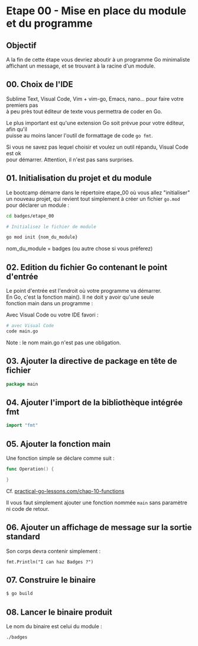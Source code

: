 
# Etape 00 - Mise en place du module et du programme

## Objectif

A la fin de cette étape vous devriez aboutir à un programme Go minimaliste  
affichant un message, et se trouvant à la racine d'un module.


## 00. Choix de l'IDE

Sublime Text, Visual Code, Vim + vim-go, Emacs, nano... pour faire votre premiers pas  
à peu près tout éditeur de texte vous permettra de coder en Go.

Le plus important est qu'une extension Go soit prévue pour votre éditeur, afin qu'il  
puisse au moins lancer l'outil de formattage de code `go fmt`.

Si vous ne savez pas lequel choisir et voulez un outil répandu, Visual Code est ok  
pour démarrer. Attention, il n'est pas sans surprises.


## 01. Initialisation du projet et du module

Le bootcamp démarre dans le répertoire etape_00 où vous allez "initialiser"  
un nouveau projet, qui revient tout simplement à créer un fichier `go.mod`  
pour déclarer un module :

```sh
cd badges/etape_00

# Initialisez le fichier de module

go mod init {nom_du_module}
```

nom_du_module = badges (ou autre chose si vous préferez)


## 02. Edition du fichier Go contenant le point d'entrée

Le point d'entrée est l'endroit où votre programme va démarrer.  
En Go, c'est la fonction main(). Il ne doit y avoir qu'une seule  
fonction main dans un programme :

Avec Visual Code ou votre IDE favori :

```sh
# avec Visual Code
code main.go
```

Note : le nom main.go n'est pas une obligation.

## 03. Ajouter la directive de package en tête de fichier

```go
package main
```

## 04. Ajouter l'import de la bibliothèque intégrée fmt

```go
import "fmt"
```

## 05. Ajouter la fonction main

Une fonction simple se déclare comme suit :

```go
func Operation() {

}
```

Cf. [practical-go-lessons.com/chap-10-functions](https://www.practical-go-lessons.com/chap-10-functions)

Il vous faut simplement ajouter une fonction nommée `main` sans paramètre ni code de retour.


## 06. Ajouter un affichage de message sur la sortie standard

Son corps devra contenir simplement :

```golang
fmt.Println("I can haz Badges ?")
```

## 07. Construire le binaire

```sh
$ go build
```

## 08. Lancer le binaire produit

Le nom du binaire est celui du module :

```sh
./badges
```

